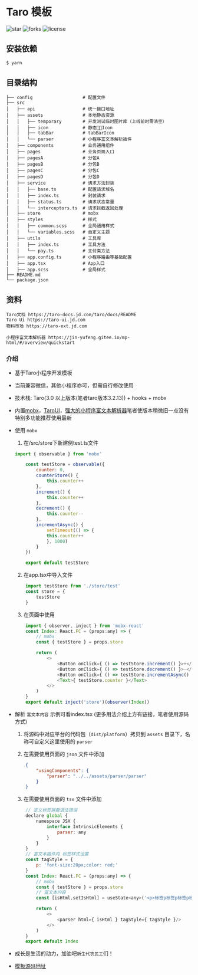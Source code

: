 # Taro 模板  
![star](https://img.shields.io/github/stars/Gavinpeng2014/taroTemplate)
![forks](https://img.shields.io/github/forks/Gavinpeng2014/taroTemplate)
![license](https://img.shields.io/github/license/Gavinpeng2014/taroTemplate)

## 安装依赖

```bash
$ yarn

```

## 目录结构

```
├── config                   # 配置文件
├── src
│   ├── api                  # 统一接口地址
│   ├── assets               # 本地静态资源
│   │   ├── temporary        # 开发测试临时图片库（上线前时需清空）
│   │   ├── icon             # 静态Icon
│   │   ├── tabBar           # tabBarIcon
│   │   └── parser           # 小程序富文本解析插件
│   ├── components           # 业务通用组件
│   ├── pages                # 业务页面入口
│   ├── pagesA               # 分包A
│   ├── pagesB               # 分包B
│   ├── pagesC               # 分包C
│   ├── pagesD               # 分包D
│   ├── service              # 请求方法封装
│   │   ├── base.ts          # 配置请求域名
│   │   ├── index.ts         # 封装请求
│   │   ├── status.ts        # 请求状态常量
│   │   └── interceptors.ts  # 请求拦截返回处理
│   ├── store                # mobx
│   ├── styles               # 样式
│   │   ├── common.scss      # 全局通用样式
│   │   └── variables.scss   # 自定义主题
│   ├── utils                # 工具库
│   │   ├── index.ts         # 工具方法
│   │   └── pay.ts           # 支付类方法
│   ├── app.config.ts        # 小程序路由等基础配置
│   ├── app.tsx              # App入口
│   ├── app.scss             # 全局样式
├── README.md
└── package.json
```

## 资料

```
Taro文档 https://taro-docs.jd.com/taro/docs/README
Taro Ui https://taro-ui.jd.com
物料市场 https://taro-ext.jd.com

小程序富文本解析器 https://jin-yufeng.gitee.io/mp-html/#/overview/quickstart
```


### 介绍
- 基于Taro小程序开发模板
- 当前兼容微信，其他小程序亦可，但需自行修改使用
- 技术栈: Taro(3.0 以上版本(笔者taro版本3.2.13)) + hooks + mobx 
- 内置[mobx](https://cn.mobx.js.org/)，[TaroUI](https://taro-ui.jd.com)，[强大的小程序富文本解析器](https://jin-yufeng.gitee.io/mp-html/#/overview/quickstart)笔者使版本稍微旧一点没有特别多功能推荐使用最新
- 使用 `mobx`
    1. 在/src/store下新建例test.ts文件
    ```javascript
    import { observable } from 'mobx'

        const testStore = observable({
            counter: 0,
            counterStore() {
                this.counter++
            },
            increment() {
                this.counter++
            },
            decrement() {
                this.counter--
            },
            incrementAsync() {
                setTimeout(() => {
                this.counter++
                }, 1000)
            }
        })

        export default testStore
    ```

    2. 在app.tsx中导入文件
    ```javascript
        import testStore from './store/test'
        const store = {
            testStore
        }
    ```

    3. 在页面中使用
    ```javascript
        import { observer, inject } from 'mobx-react'
        const Index: React.FC = (props:any) => {
            // mobx
            const { testStore } = props.store

            return (
                <>
                    <Button onClick={ () => testStore.increment() }>+</Button>
                    <Button onClick={ () => testStore.decrement() }>-</Button>
                    <Button onClick={ () => testStore.incrementAsync() }>Add Async</Button>
                    <Text>{ testStore.counter }</Text>
                </>
            )
        }
        export default inject('store')(observer(Index))
    ```
- 解析 `富文本内容` 示例可看index.tsx (更多用法介绍上方有链接，笔者使用源码方式)
    1. 将源码中对应平台的代码包（`dist/platform`）拷贝到 `assets` 目录下，名称可自定义这里使用的 `parser`

    2. 在需要使用页面的 `json` 文件中添加
    ```json
        {
            "usingComponents": {
                "parser": "../../assets/parser/parser" 
            }
        }
    ```

    3. 在需要使用页面的 `tsx` 文件中添加
    ```javascript
        // 定义标签屏蔽语法错误
        declare global {
            namespace JSX {
                interface IntrinsicElements {
                    parser: any
                }
            }
        }
        // 富文本插件内 标签样式设置
        const tagStyle = {
            p: 'font-size:20px;color: red;'
        }
        const Index: React.FC = (props:any) => {
            // mobx
            const { testStore } = props.store
            // 富文本内容
            const [isHtml,setIsHtml] = useState<any>('<p>标签p标签p标签p标签p标签p标签</p><span>span标签<span><div>div标签</div>')

            return (
                <>
                    <parser html={ isHtml } tagStyle={ tagStyle }/>
                </>
            )
        }
        export default Index
    ```
- 成长是生活的动力，加油吧`新生代农民工`们！
- [模板源码地址](https://github.com/Gavinpeng2014/taroTemplate)


 
